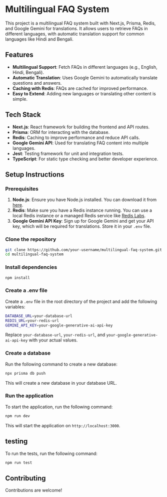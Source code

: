 # Multilingual FAQ System

This project is a multilingual FAQ system built with Next.js, Prisma, Redis, and Google Gemini for translations. It allows users to retrieve FAQs in different languages, with automatic translation support for common languages like Hindi and Bengali.

## Features

- **Multilingual Support**: Fetch FAQs in different languages (e.g., English, Hindi, Bengali).
- **Automatic Translation**: Uses Google Gemini to automatically translate questions and answers.
- **Caching with Redis**: FAQs are cached for improved performance.
- **Easy to Extend**: Adding new languages or translating other content is simple.

## Tech Stack

- **Next.js**: React framework for building the frontend and API routes.
- **Prisma**: ORM for interacting with the database.
- **Redis**: Caching to improve performance and reduce API calls.
- **Google Gemini API**: Used for translating FAQ content into multiple languages.
- **Jest**: Testing framework for unit and integration tests.
- **TypeScript**: For static type checking and better developer experience.

## Setup Instructions

### Prerequisites

1. **Node.js**: Ensure you have Node.js installed. You can download it from [here](https://nodejs.org/).
2. **Redis**: Make sure you have a Redis instance running. You can use a local Redis instance or a managed Redis service like [Redis Labs](https://redislabs.com/).
3. **Google Gemini API Key**: Sign up for Google Gemini and get your API key, which will be required for translations. Store it in your `.env` file.

### Clone the repository

```bash
git clone https://github.com/your-username/multilingual-faq-system.git
cd multilingual-faq-system
```

### Install dependencies

```bash
npm install
```

### Create a .env file

Create a `.env` file in the root directory of the project and add the following variables:

```bash
DATABASE_URL=your-database-url
REDIS_URL=your-redis-url
GEMINI_API_KEY=your-google-generative-ai-api-key
```

Replace `your-database-url`, `your-redis-url`, and `your-google-generative-ai-api-key` with your actual values.

### Create a database

Run the following command to create a new database:

```bash
npx prisma db push
```

This will create a new database in your database URL.

### Run the application

To start the application, run the following command:

```bash
npm run dev
```

This will start the application on `http://localhost:3000`.

## testing

To run the tests, run the following command:

```bash
npm run test
```

## Contributing

Contributions are welcome!